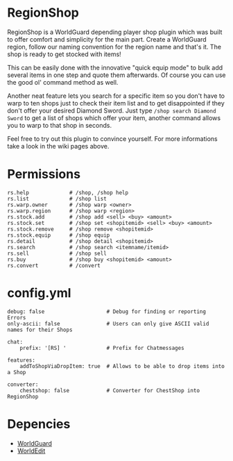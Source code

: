 RegionShop
==========

RegionShop is a WorldGuard depending player shop plugin which was built to offer comfort and simplicity for the main part. Create a WorldGuard region, follow our naming convention for the region name and that's it. The shop is ready to get stocked with items!

This can be easily done with the innovative "quick equip mode" to bulk add several items in one step and quote them afterwards. Of course you can use the good ol' command method as well. 

Another neat feature lets you search for a specific item so you don't have to warp to ten shops just to check their item list and to get disappointed if they don't offer your desired Diamond Sword. Just type `/shop search Diamond Sword` to get a list of shops which offer your item, another command allows you to warp to that shop in seconds. 

Feel free to try out this plugin to convince yourself. For more informations take a look in the wiki pages above.

# Permissions

    rs.help             # /shop, /shop help
    rs.list             # /shop list
    rs.warp.owner       # /shop warp <owner>
    rs.warp.region      # /shop warp <region>
    rs.stock.add        # /shop add <sell> <buy> <amount>
    rs.stock.set        # /shop set <shopitemid> <sell> <buy> <amount>
    rs.stock.remove     # /shop remove <shopitemid>
    rs.stock.equip      # /shop equip
    rs.detail           # /shop detail <shopitemid>
    rs.search           # /shop search <itemname/itemid>
    rs.sell             # /shop sell
    rs.buy              # /shop buy <shopitemid> <amount>
    rs.convert          # /convert


# config.yml
    debug: false                    # Debug for finding or reporting Errors
    only-ascii: false               # Users can only give ASCII valid names for their Shops

    chat:
        prefix: '[RS] '             # Prefix for Chatmessages

    features:
        addToShopViaDropItem: true  # Allows to be able to drop items into a Shop

    converter:
        chestshop: false            # Converter for ChestShop into RegionShop


# Depencies

* [WorldGuard](http://dev.bukkit.org/bukkit-mods/worldguard)
* [WorldEdit](http://dev.bukkit.org/bukkit-mods/worldedit)